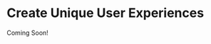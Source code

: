 # Create Unique User Experiences 

Coming Soon!

<!--
[$LIFERAY_LEARN_YOUTUBE_URL$]=https://www.youtube.com/embed/uOR2nX7YCJg
-->